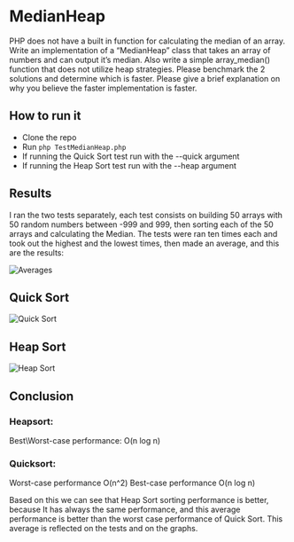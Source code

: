 # MedianHeap
PHP does not have a built in function for calculating the median of an array. Write an implementation of a “MedianHeap” class that takes an array of numbers and can output it’s median. Also write a simple array_median() function that does not utilize heap strategies. Please benchmark the 2 solutions and determine which is faster. Please give a brief explanation on why you believe the faster implementation is faster.
## How to run it
- Clone the repo
- Run ```php TestMedianHeap.php```
- If running the Quick Sort test run with the --quick argument
- If running the Heap Sort test  run with the --heap argument
## Results
I ran the two tests separately, each test consists on building 50 arrays with 50 random numbers between -999 and 999, then sorting each of the 50 arrays and calculating the Median. The tests were ran ten times each and took out the highest and the lowest times, then made an average, and this are the results:

![Averages](https://i.imgur.com/ge9jZnEl.png)

## Quick Sort
![Quick Sort](https://i.imgur.com/OGSpdPA.png)

## Heap Sort
![Heap Sort](https://i.imgur.com/AVNoard.png)

## Conclusion
### Heapsort:
Best\Worst-case performance: O(n log n)

### Quicksort:
Worst-case performance	O(n^2)
Best-case performance	O(n log n) 

Based on this we can see that Heap Sort sorting performance is better, because It has always the same performance, and this average performance is better than the worst case performance of Quick Sort. This average is reflected on the tests and on the graphs.
